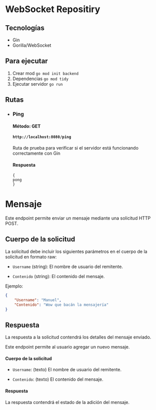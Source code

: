 # WebSocket Repositiry
## Tecnologías
* Gin
* Gorilla/WebSocket

## Para ejecutar
1. Crear mod  ```go mod init backend```
2. Dependencias ```go mod tidy```
3. Ejecutar servidor ``` go run ```

## Rutas
* ### Ping
    #### Método: GET
    #### ```http://localhost:8080/ping```
    Ruta de prueba para verificar si el servidor está funcionando correctamente con Gin
    #### Respuesta
    ```
    {
    pong
    }
    ```

# Mensaje

Este endpoint permite enviar un mensaje mediante una solicitud HTTP POST.

## Cuerpo de la solicitud

La solicitud debe incluir los siguientes parámetros en el cuerpo de la solicitud en formato raw:

- `Username` (string): El nombre de usuario del remitente.
    
- `Contenido` (string): El contenido del mensaje.
    

Ejemplo:

``` json
{
    "Username": "Manuel",
    "Contenido": "Wow que bacán la mensajería"
}

 ```

## Respuesta

La respuesta a la solicitud contendrá los detalles del mensaje enviado.

Este endpoint permite al usuario agregar un nuevo mensaje.

#### Cuerpo de la solicitud

- `Username`: (texto) El nombre de usuario del remitente.
    
- `Contenido`: (texto) El contenido del mensaje.
    

#### Respuesta

La respuesta contendrá el estado de la adición del mensaje.

